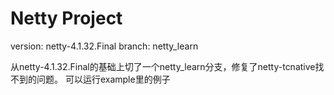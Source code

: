 # Netty Project

version: netty-4.1.32.Final 
branch: netty_learn 

从netty-4.1.32.Final的基础上切了一个netty_learn分支，修复了netty-tcnative找不到的问题。
可以运行example里的例子
